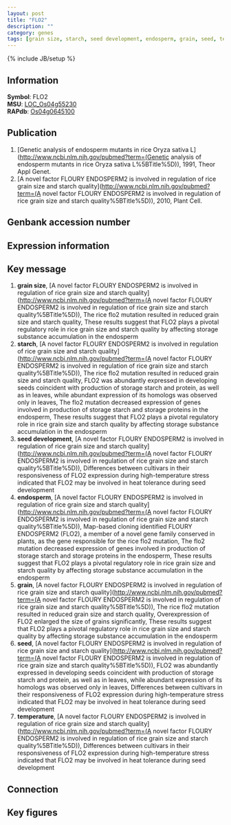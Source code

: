 ```yaml
---
layout: post
title: "FLO2"
description: ""
category: genes
tags: [grain size, starch, seed development, endosperm, grain, seed, temperature]
---
```

{% include JB/setup %}

## Information
__Symbol__: FLO2  
__MSU__: [LOC_Os04g55230](http://rice.plantbiology.msu.edu/cgi-bin/ORF_infopage.cgi?orf=LOC_Os04g55230)  
__RAPdb__: [Os04g0645100](http://rapdb.dna.affrc.go.jp/viewer/gbrowse_details/irgsp1?name=Os04g0645100)  

## Publication
1. [Genetic analysis of endosperm mutants in rice Oryza sativa L](http://www.ncbi.nlm.nih.gov/pubmed?term=(Genetic analysis of endosperm mutants in rice Oryza sativa L%5BTitle%5D)), 1991, Theor Appl Genet.
2. [A novel factor FLOURY ENDOSPERM2 is involved in regulation of rice grain size and starch quality](http://www.ncbi.nlm.nih.gov/pubmed?term=(A novel factor FLOURY ENDOSPERM2 is involved in regulation of rice grain size and starch quality%5BTitle%5D)), 2010, Plant Cell.

## Genbank accession number

## Expression information

## Key message
1. __grain size__, [A novel factor FLOURY ENDOSPERM2 is involved in regulation of rice grain size and starch quality](http://www.ncbi.nlm.nih.gov/pubmed?term=(A novel factor FLOURY ENDOSPERM2 is involved in regulation of rice grain size and starch quality%5BTitle%5D)),  The rice flo2 mutation resulted in reduced grain size and starch quality, These results suggest that FLO2 plays a pivotal regulatory role in rice grain size and starch quality by affecting storage substance accumulation in the endosperm
2. __starch__, [A novel factor FLOURY ENDOSPERM2 is involved in regulation of rice grain size and starch quality](http://www.ncbi.nlm.nih.gov/pubmed?term=(A novel factor FLOURY ENDOSPERM2 is involved in regulation of rice grain size and starch quality%5BTitle%5D)),  The rice flo2 mutation resulted in reduced grain size and starch quality, FLO2 was abundantly expressed in developing seeds coincident with production of storage starch and protein, as well as in leaves, while abundant expression of its homologs was observed only in leaves, The flo2 mutation decreased expression of genes involved in production of storage starch and storage proteins in the endosperm, These results suggest that FLO2 plays a pivotal regulatory role in rice grain size and starch quality by affecting storage substance accumulation in the endosperm
3. __seed development__, [A novel factor FLOURY ENDOSPERM2 is involved in regulation of rice grain size and starch quality](http://www.ncbi.nlm.nih.gov/pubmed?term=(A novel factor FLOURY ENDOSPERM2 is involved in regulation of rice grain size and starch quality%5BTitle%5D)),  Differences between cultivars in their responsiveness of FLO2 expression during high-temperature stress indicated that FLO2 may be involved in heat tolerance during seed development
4. __endosperm__, [A novel factor FLOURY ENDOSPERM2 is involved in regulation of rice grain size and starch quality](http://www.ncbi.nlm.nih.gov/pubmed?term=(A novel factor FLOURY ENDOSPERM2 is involved in regulation of rice grain size and starch quality%5BTitle%5D)),  Map-based cloning identified FLOURY ENDOSPERM2 (FLO2), a member of a novel gene family conserved in plants, as the gene responsible for the rice flo2 mutation, The flo2 mutation decreased expression of genes involved in production of storage starch and storage proteins in the endosperm, These results suggest that FLO2 plays a pivotal regulatory role in rice grain size and starch quality by affecting storage substance accumulation in the endosperm
5. __grain__, [A novel factor FLOURY ENDOSPERM2 is involved in regulation of rice grain size and starch quality](http://www.ncbi.nlm.nih.gov/pubmed?term=(A novel factor FLOURY ENDOSPERM2 is involved in regulation of rice grain size and starch quality%5BTitle%5D)),  The rice flo2 mutation resulted in reduced grain size and starch quality, Overexpression of FLO2 enlarged the size of grains significantly, These results suggest that FLO2 plays a pivotal regulatory role in rice grain size and starch quality by affecting storage substance accumulation in the endosperm
6. __seed__, [A novel factor FLOURY ENDOSPERM2 is involved in regulation of rice grain size and starch quality](http://www.ncbi.nlm.nih.gov/pubmed?term=(A novel factor FLOURY ENDOSPERM2 is involved in regulation of rice grain size and starch quality%5BTitle%5D)),  FLO2 was abundantly expressed in developing seeds coincident with production of storage starch and protein, as well as in leaves, while abundant expression of its homologs was observed only in leaves, Differences between cultivars in their responsiveness of FLO2 expression during high-temperature stress indicated that FLO2 may be involved in heat tolerance during seed development
7. __temperature__, [A novel factor FLOURY ENDOSPERM2 is involved in regulation of rice grain size and starch quality](http://www.ncbi.nlm.nih.gov/pubmed?term=(A novel factor FLOURY ENDOSPERM2 is involved in regulation of rice grain size and starch quality%5BTitle%5D)),  Differences between cultivars in their responsiveness of FLO2 expression during high-temperature stress indicated that FLO2 may be involved in heat tolerance during seed development

## Connection

## Key figures


